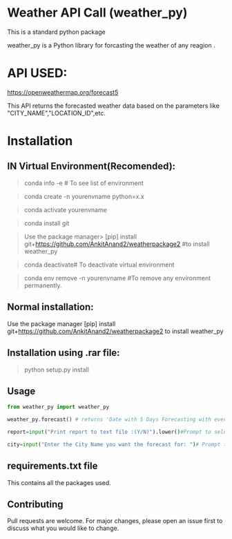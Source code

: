 # Weather API Call (weather_py)

This is a standard python package 

weather_py is a Python library for forcasting the weather of any reagion .

# API USED:
https://openweathermap.org/forecast5

This API returns the forecasted weather data based on the parameters like "CITY_NAME","LOCATION_ID",etc.

# Installation
## IN Virtual Environment(Recomended):
>conda info -e # To see list of environment

>conda create -n yourenvname python=x.x 

>conda activate yourenvname

>conda install git

>Use the package manager> [pip] install git+https://github.com/AnkitAnand2/weatherpackage2  #to install weather_py

>conda deactivate# To deactivate virtual environment

>conda env remove -n yourenvname #To remove any environment permanently.


## Normal installation:

Use the package manager [pip] install git+https://github.com/AnkitAnand2/weatherpackage2 to install weather_py

## Installation using .rar file:

>python setup.py install



## Usage

```python
from weather_py import weather_py

weather_py.forecast() # returns 'Date with 5 Days Forecasting with every 3 hour interval'

report=input("Print report to text file :(Y/N)").lower()#Prompt to select whether to print the weather report in xlsx file or not 

city=input("Enter the City Name you want the forecast for: ")# Prompt to input city weather to forecast.

```

## requirements.txt file

This contains all the packages used.


## Contributing
Pull requests are welcome. For major changes, please open an issue first to discuss what you would like to change.


